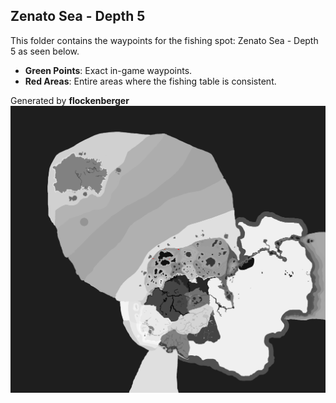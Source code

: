 ## Zenato Sea - Depth 5
This folder contains the waypoints for the fishing spot: Zenato Sea - Depth 5 as seen below.

- **Green Points**: Exact in-game waypoints.
- **Red Areas**: Entire areas where the fishing table is consistent.

Generated by **flockenberger**
![by_flockenberger](./Preview.png)